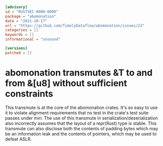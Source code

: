 ```toml
[advisory]
id = "RUSTSEC-0000-0000"
package = "abomonation"
date = "2021-10-17"
url = "https://github.com/TimelyDataflow/abomonation/issues/23"
categories = []
keywords = []
informational = "unsound"

[versions]
patched = []
```

# abomonation transmutes &T to and from &[u8] without sufficient constraints

This transmute is at the core of the abomonation crates. It's so easy to use it to violate alignment requirements that no test in the crate's test suite passes under miri.
The use of this transmute in serialization/deserialization also incorrectly assumes that the layout of a repr(Rust) type is stable.
This transmute can also disclose both the contents of padding bytes which may be an information leak and the contents of pointers, which may be used to defeat ASLR.
